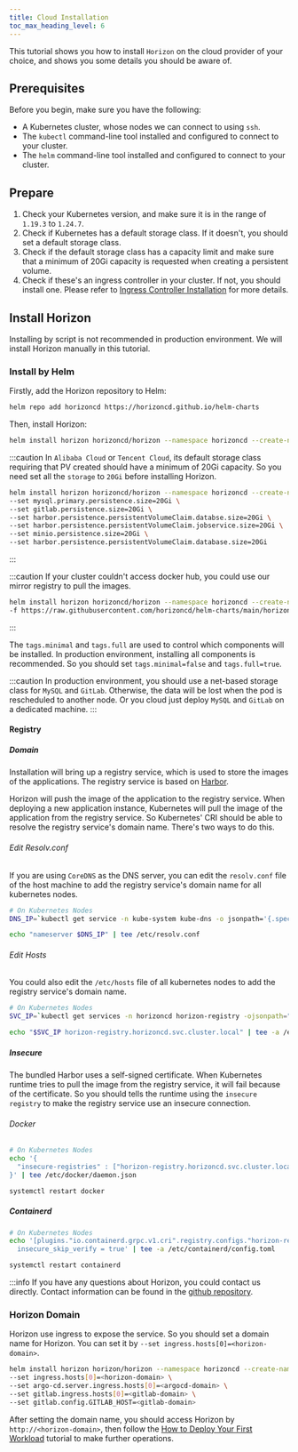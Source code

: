 ```yaml
---
title: Cloud Installation
toc_max_heading_level: 6
---
```


This tutorial shows you how to install `Horizon` on the cloud provider of your choice, and shows you some details you should be aware of.

## Prerequisites

Before you begin, make sure you have the following:

- A Kubernetes cluster, whose nodes we can connect to using `ssh`.
- The `kubectl` command-line tool installed and configured to connect to your cluster.
- The `helm` command-line tool installed and configured to connect to your cluster.

## Prepare

1. Check your Kubernetes version, and make sure it is in the range of `1.19.3` to `1.24.7`.
2. Check if Kubernetes has a default storage class. If it doesn't, you should set a default storage class.
3. Check if the default storage class has a capacity limit and make sure that a minimum of 20Gi capacity is requested when creating a persistent volume.
4. Check if these's an ingress controller in your cluster. If not, you should install one. Please refer to [Ingress Controller Installation](https://kubernetes.github.io/ingress-nginx/deploy) for more details.

## Install Horizon

Installing by script is not recommended in production environment. We will install Horizon manually in this tutorial.

### Install by Helm

Firstly, add the Horizon repository to Helm:

```bash
helm repo add horizoncd https://horizoncd.github.io/helm-charts
```

Then, install Horizon:

```bash
helm install horizon horizoncd/horizon --namespace horizoncd --create-namespace --set tags.minimal=false,tags.full=true
```

:::caution
In `Alibaba Cloud` or `Tencent Cloud`, its default storage class requiring that PV created should have a minimum of 20Gi capacity. So you need set all the `storage` to `20Gi` before installing Horizon.
  
```bash
helm install horizon horizoncd/horizon --namespace horizoncd --create-namespace --set tags.minimal=false,tags.full=true \
--set mysql.primary.persistence.size=20Gi \
--set gitlab.persistence.size=20Gi \
--set harbor.persistence.persistentVolumeClaim.databse.size=20Gi \
--set harbor.persistence.persistentVolumeClaim.jobservice.size=20Gi \
--set minio.persistence.size=20Gi \
--set harbor.persistence.persistentVolumeClaim.database.size=20Gi
```

:::

:::caution
If your cluster couldn't access docker hub, you could use our mirror registry to pull the images.

```bash
helm install horizon horizoncd/horizon --namespace horizoncd --create-namespace --set tags.minimal=false,tags.full=true \
-f https://raw.githubusercontent.com/horizoncd/helm-charts/main/horizon-cn-values.yaml
```

:::

The `tags.minimal` and `tags.full` are used to control which components will be installed. In production environment, installing all components is recommended. So you should set `tags.minimal=false` and `tags.full=true`.

:::caution
In production environment, you should use a net-based storage class for `MySQL` and `GitLab`. Otherwise, the data will be lost when the pod is rescheduled to another node. Or you cloud just deploy `MySQL` and `GitLab` on a dedicated machine.
:::



#### Registry

##### Domain

Installation will bring up a registry service, which is used to store the images of the applications. The registry service is based on [Harbor](https://goharbor.io/).

Horizon will push the image of the application to the registry service. When deploying a new application instance, Kubernetes will pull the image of the application from the registry service. So Kubernetes' CRI should be able to resolve the registry service's domain name. There's two ways to do this.

###### Edit Resolv.conf

If you are using `CoreDNS` as the DNS server, you can edit the `resolv.conf` file of the host machine to add the registry service's domain name for all kubernetes nodes.

```bash
# On Kubernetes Nodes
DNS_IP=`kubectl get service -n kube-system kube-dns -o jsonpath='{.spec.clusterIP}'`

echo "nameserver $DNS_IP" | tee /etc/resolv.conf
```

###### Edit Hosts

You could also edit the `/etc/hosts` file of all kubernetes nodes to add the registry service's domain name.

```bash
# On Kubernetes Nodes
SVC_IP=`kubectl get services -n horizoncd horizon-registry -ojsonpath="{.spec.clusterIP}"`

echo "$SVC_IP horizon-registry.horizoncd.svc.cluster.local" | tee -a /etc/hosts
```

##### Insecure

The bundled Harbor uses a self-signed certificate. When Kubernetes runtime tries to pull the image from the registry service, it will fail because of the certificate. So you should tells the runtime using the `insecure registry` to make the registry service use an insecure connection.

###### Docker

```bash
# On Kubernetes Nodes
echo '{
  "insecure-registries" : ["horizon-registry.horizoncd.svc.cluster.local"]
}' | tee /etc/docker/daemon.json

systemctl restart docker
```

##### Containerd

```bash
# On Kubernetes Nodes
echo '[plugins."io.containerd.grpc.v1.cri".registry.configs."horizon-registry.horizoncd.svc.cluster.local".tls]
  insecure_skip_verify = true' | tee -a /etc/containerd/config.toml

systemctl restart containerd
```

:::info
If you have any questions about Horizon, you could contact us directly. Contact information can be found in the [github repository](https://github.com/horizoncd/horizon).

### Horizon Domain

Horizon use ingress to expose the service. So you should set a domain name for Horizon. You can set it by `--set ingress.hosts[0]=<horizon-domain>`.

```bash
helm install horizon horizon/horizon --namespace horizoncd --create-namespace --set tags.minimal=false,tags.full=true \
--set ingress.hosts[0]=<horizon-domain> \
--set argo-cd.server.ingress.hosts[0]=<argocd-domain> \
--set gitlab.ingress.hosts[0]=<gitlab-domain> \
--set gitlab.config.GITLAB_HOST=<gitlab-domain>
```

After setting the domain name, you should access Horizon by `http://<horizon-domain>`, then follow the [How to Deploy Your First Workload](/docs/tutorials/how-to-deploy-your-first-workload) tutorial to make further operations.
